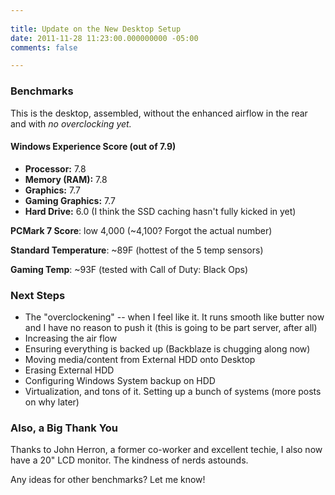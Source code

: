```yaml
---
 
title: Update on the New Desktop Setup
date: 2011-11-28 11:23:00.000000000 -05:00
comments: false

---
```

### Benchmarks

This is the desktop, assembled, without the enhanced airflow in the rear and with *no overclocking yet.*

#### Windows Experience Score (out of 7.9)

* **Processor:** 7.8
* **Memory (RAM):** 7.8
* **Graphics:** 7.7
* **Gaming Graphics:** 7.7
* **Hard Drive:** 6.0 (I think the SSD caching hasn't fully kicked in yet)

**PCMark 7 Score**: low 4,000 (~4,100? Forgot the actual number)

**Standard Temperature**: ~89F (hottest of the 5 temp sensors)

**Gaming Temp**: ~93F (tested with Call of Duty: Black Ops)

### Next Steps

* The "overclockening" -- when I feel like it. It runs smooth like butter now and I have no reason to push it (this is going to be part server, after all)
* Increasing the air flow
* Ensuring everything is backed up (Backblaze is chugging along now)
* Moving media/content from External HDD onto Desktop
* Erasing External HDD
* Configuring Windows System backup on HDD
* Virtualization, and tons of it. Setting up a bunch of systems (more posts on why later)

### Also, a Big Thank You

Thanks to John Herron, a former co-worker and excellent techie, I also now have a 20" LCD monitor. The kindness of nerds astounds.

Any ideas for other benchmarks? Let me know!
